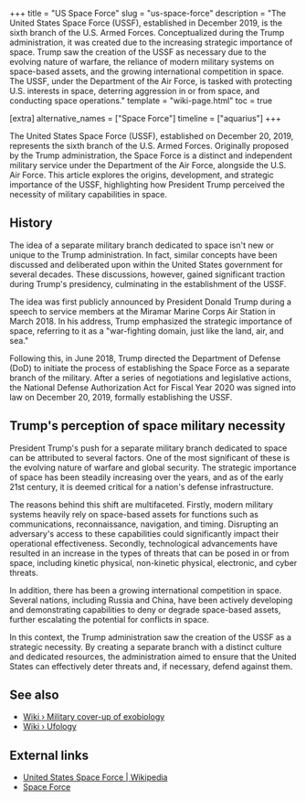 +++
title = "US Space Force"
slug = "us-space-force"
description = "The United States Space Force (USSF), established in December 2019, is the sixth branch of the U.S. Armed Forces. Conceptualized during the Trump administration, it was created due to the increasing strategic importance of space. Trump saw the creation of the USSF as necessary due to the evolving nature of warfare, the reliance of modern military systems on space-based assets, and the growing international competition in space. The USSF, under the Department of the Air Force, is tasked with protecting U.S. interests in space, deterring aggression in or from space, and conducting space operations."
template = "wiki-page.html"
toc = true

[extra]
alternative_names = ["Space Force"]
timeline = ["aquarius"]
+++

The United States Space Force (USSF), established on December 20, 2019, represents the sixth branch of the U.S. Armed Forces. Originally proposed by the Trump administration, the Space Force is a distinct and independent military service under the Department of the Air Force, alongside the U.S. Air Force. This article explores the origins, development, and strategic importance of the USSF, highlighting how President Trump perceived the necessity of military capabilities in space.

## History

The idea of a separate military branch dedicated to space isn't new or unique to the Trump administration. In fact, similar concepts have been discussed and deliberated upon within the United States government for several decades. These discussions, however, gained significant traction during Trump's presidency, culminating in the establishment of the USSF.

The idea was first publicly announced by President Donald Trump during a speech to service members at the Miramar Marine Corps Air Station in March 2018. In his address, Trump emphasized the strategic importance of space, referring to it as a "war-fighting domain, just like the land, air, and sea."

Following this, in June 2018, Trump directed the Department of Defense (DoD) to initiate the process of establishing the Space Force as a separate branch of the military. After a series of negotiations and legislative actions, the National Defense Authorization Act for Fiscal Year 2020 was signed into law on December 20, 2019, formally establishing the USSF.

## Trump's perception of space military necessity

President Trump's push for a separate military branch dedicated to space can be attributed to several factors. One of the most significant of these is the evolving nature of warfare and global security. The strategic importance of space has been steadily increasing over the years, and as of the early 21st century, it is deemed critical for a nation's defense infrastructure.

The reasons behind this shift are multifaceted. Firstly, modern military systems heavily rely on space-based assets for functions such as communications, reconnaissance, navigation, and timing. Disrupting an adversary's access to these capabilities could significantly impact their operational effectiveness. Secondly, technological advancements have resulted in an increase in the types of threats that can be posed in or from space, including kinetic physical, non-kinetic physical, electronic, and cyber threats.

In addition, there has been a growing international competition in space. Several nations, including Russia and China, have been actively developing and demonstrating capabilities to deny or degrade space-based assets, further escalating the potential for conflicts in space.

In this context, the Trump administration saw the creation of the USSF as a strategic necessity. By creating a separate branch with a distinct culture and dedicated resources, the administration aimed to ensure that the United States can effectively deter threats and, if necessary, defend against them.

## See also

- [Wiki › Military cover-up of exobiology](../military-cover-up-of-exobiology.md/)
- [Wiki › Ufology](../ufology.md/)

## External links

- [United States Space Force | Wikipedia](https://en.wikipedia.org/wiki/United_States_Space_Force)
- [Space Force](https://www.spaceforce.mil/)